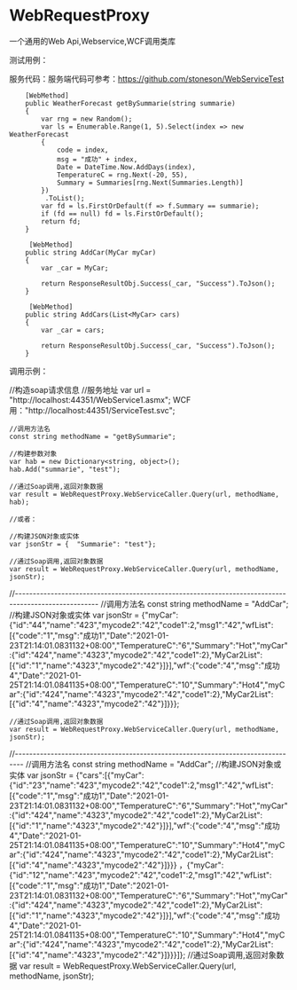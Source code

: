 # WebRequestProxy
一个通用的Web Api,Webservice,WCF调用类库


测试用例：

服务代码：服务端代码可参考：https://github.com/stoneson/WebServiceTest

        [WebMethod]
        public WeatherForecast getBySummarie(string summarie)
        {
            var rng = new Random();
            var ls = Enumerable.Range(1, 5).Select(index => new WeatherForecast
            {
                code = index,
                msg = "成功" + index,
                Date = DateTime.Now.AddDays(index),
                TemperatureC = rng.Next(-20, 55),
                Summary = Summaries[rng.Next(Summaries.Length)]
            })
             .ToList();
            var fd = ls.FirstOrDefault(f => f.Summary == summarie);
            if (fd == null) fd = ls.FirstOrDefault();
            return fd;
        }
        
         [WebMethod]
        public string AddCar(MyCar myCar)
        {
            var _car = MyCar;

            return ResponseResultObj.Success(_car, "Success").ToJson();
        }
        
         [WebMethod]
        public string AddCars(List<MyCar> cars)
        {
            var _car = cars;

            return ResponseResultObj.Success(_car, "Success").ToJson();
        }
        
调用示例：
  
  //构造soap请求信息
	//服务地址
	var url = "http://localhost:44351/WebService1.asmx"; 
		WCF用："http://localhost:44351/ServiceTest.svc";
  
	//调用方法名
	const string methodName = "getBySummarie";
  
	//构建参数对象
	var hab = new Dictionary<string, object>();
	hab.Add("summarie", "test");

	//通过Soap调用,返回对象数据
	var result = WebRequestProxy.WebServiceCaller.Query(url, methodName, hab);
	
	//或者：
	
	//构建JSON对象或实体
	var jsonStr = {  "Summarie": "test"};

	//通过Soap调用,返回对象数据
	var result = WebRequestProxy.WebServiceCaller.Query(url, methodName, jsonStr);
            
  //-----------------------------------------------------------------------------------------------------
  //调用方法名
	const string methodName = "AddCar";
	//构建JSON对象或实体
	var jsonStr = {"myCar":{"id":"44","name":"423","mycode2":"42","code1":2,"msg1":"42","wfList":[{"code":"1","msg":"成功1","Date":"2021-01-23T21:14:01.0831132+08:00","TemperatureC":"6","Summary":"Hot","myCar":{"id":"424","name":"4323","mycode2":"42","code1":2},"MyCar2List":[{"id":"1","name":"4323","mycode2":"42"}]}],"wf":{"code":"4","msg":"成功4","Date":"2021-01-25T21:14:01.0841135+08:00","TemperatureC":"10","Summary":"Hot4","myCar":{"id":"424","name":"4323","mycode2":"42","code1":2},"MyCar2List":[{"id":"4","name":"4323","mycode2":"42"}]}}};
	
	//通过Soap调用,返回对象数据
	var result = WebRequestProxy.WebServiceCaller.Query(url, methodName, jsonStr);
  
  //--------------------------------------------------------------------------------
  //调用方法名
	const string methodName = "AddCar";
	//构建JSON对象或实体
	var jsonStr = {"cars":[{"myCar":{"id":"23","name":"423","mycode2":"42","code1":2,"msg1":"42","wfList":[{"code":"1","msg":"成功1","Date":"2021-01-23T21:14:01.0831132+08:00","TemperatureC":"6","Summary":"Hot","myCar":{"id":"424","name":"4323","mycode2":"42","code1":2},"MyCar2List":[{"id":"1","name":"4323","mycode2":"42"}]}],"wf":{"code":"4","msg":"成功4","Date":"2021-01-25T21:14:01.0841135+08:00","TemperatureC":"10","Summary":"Hot4","myCar":{"id":"424","name":"4323","mycode2":"42","code1":2},"MyCar2List":[{"id":"4","name":"4323","mycode2":"42"}]}}}
，{"myCar":{"id":"12","name":"423","mycode2":"42","code1":2,"msg1":"42","wfList":[{"code":"1","msg":"成功1","Date":"2021-01-23T21:14:01.0831132+08:00","TemperatureC":"6","Summary":"Hot","myCar":{"id":"424","name":"4323","mycode2":"42","code1":2},"MyCar2List":[{"id":"1","name":"4323","mycode2":"42"}]}],"wf":{"code":"4","msg":"成功4","Date":"2021-01-25T21:14:01.0841135+08:00","TemperatureC":"10","Summary":"Hot4","myCar":{"id":"424","name":"4323","mycode2":"42","code1":2},"MyCar2List":[{"id":"4","name":"4323","mycode2":"42"}]}}}]};
	//通过Soap调用,返回对象数据
	var result = WebRequestProxy.WebServiceCaller.Query(url, methodName, jsonStr);
 
  
